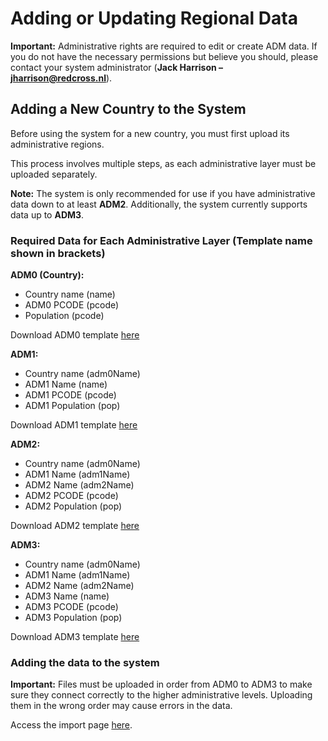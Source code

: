 # **Adding or Updating Regional Data**

**Important:** Administrative rights are required to edit or create ADM data. If you do not have the necessary permissions but believe you should, please contact your system administrator (**Jack Harrison – jharrison@redcross.nl**).  

## **Adding a New Country to the System**  

Before using the system for a new country, you must first upload its administrative regions.  

This process involves multiple steps, as each administrative layer must be uploaded separately.  

**Note:** The system is only recommended for use if you have administrative data down to at least **ADM2**. Additionally, the system currently supports data up to **ADM3**.  

### **Required Data for Each Administrative Layer (Template name shown in brackets)**

**ADM0 (Country):**

- Country name (name)
- ADM0 PCODE (pcode)
- Population (pcode)

Download ADM0 template [here](https://docs.google.com/spreadsheets/d/1bGP0UqasEV6Qjf38MlnMrv_Wf5WNp_1vVmRBOxb0EGo/export?format=csv)

**ADM1:**

- Country name (adm0Name)
- ADM1 Name (name)
- ADM1 PCODE (pcode)
- ADM1 Population (pop)

Download ADM1 template [here](https://docs.google.com/spreadsheets/d/1HiYCJLmZCGibhGUpdpNGbwbfwH-l5y5Qwn9eqNH82JE/export?format=csv)

**ADM2:**

- Country name (adm0Name)
- ADM1 Name (adm1Name)
- ADM2 Name (adm2Name)
- ADM2 PCODE (pcode)
- ADM2 Population (pop)

Download ADM2 template [here](https://docs.google.com/spreadsheets/d/1e0D-MQaNHPO_FEdkFs6sdY4q8h3oNhShs9jALvwLOCo/export?format=csv)

**ADM3:**

- Country name (adm0Name)
- ADM1 Name (adm1Name)
- ADM2 Name (adm2Name)
- ADM3 Name (name)
- ADM3 PCODE (pcode)
- ADM3 Population (pop)

Download ADM3 template [here](https://docs.google.com/spreadsheets/d/1nQMXl4sDsl0dtA6qVBbTzAfeqeN69DZbPc3tbn6kyNY/export?format=csv)


### **Adding the data to the system**

**Important:** Files must be uploaded in order from ADM0 to ADM3 to make sure they connect correctly to the higher administrative levels. Uploading them in the wrong order may cause errors in the data.

Access the import page <a href="http://172.201.122.141/#Import" target="_blank">here</a>.



